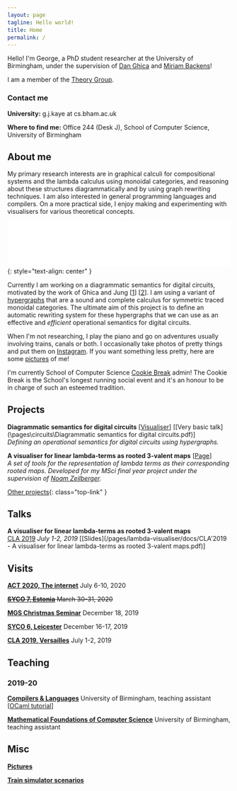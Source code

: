 ```yaml
---
layout: page
tagline: Hello world!
title: Home
permalink: /
---
```


Hello! I'm George, a PhD student researcher at the University of Birmingham, under the supervision of [Dan Ghica](https://www.cs.bham.ac.uk/~drg/) and [Miriam Backens](https://www.cs.bham.ac.uk/~backensm/)!

I am a member of the [Theory Group](https://www.cs.bham.ac.uk/research/groupings/theory/).

### Contact me

**University:** g.j.kaye at cs.bham.ac.uk

**Where to find me:** Office 244 (Desk J), School of Computer Science, University of Birmingham

## About me

My primary research interests are in graphical calculi for compositional systems and the lambda calculus using monoidal categories, and reasoning about these structures diagrammatically and by using graph rewriting techniques. I am also interested in general programming languages and compilers. On a more practical side, I enjoy making and experimenting with visualisers for various theoretical concepts.

![fadd.svg](images/circuit.svg)
{: style="text-align: center" }

Currently I am working on a diagrammatic semantics for digital circuits, motivated by the work of Ghica and Jung \[[1](https://doi.org/10.1109/FMCAD.2016.7886659)\] \[[2](https://doi.org/10.4230/LIPIcs.CSL.2017.24)\]. I am using a variant of [hypergraphs](https://en.wikipedia.org/wiki/Hypergraphs) that are a sound and complete calculus for symmetric traced monoidal categories. The ultimate aim of this project is to define an automatic rewriting system for these hypergraphs that we can use as an effective and *efficient* operational semantics for digital circuits.

When I'm not researching, I play the piano and go on adventures usually involving trains, canals or both. I occasionally take photos of pretty things and put them on [Instagram](https://www.instagram.com/georgejkaye/). If you want something less pretty, here are some [pictures](/pictures) of me!

I'm currently School of Computer Science [Cookie Break](https://www.cs.bham.ac.uk/internal/research_students/cookiebreaks/) admin! The Cookie Break is the School's longest running social event and it's an honour to be in charge of such an esteemed tradition.

## Projects

**Diagrammatic semantics for digital circuits** \[[Visualiser](\circuits\visualiser)\] \[[Very basic talk](\pages\circuits\Diagrammatic semantics for digital circuits.pdf)\]  
*Defining an operational semantics for digital circuits using hypergraphs.*

**A visualiser for linear lambda-terms as rooted 3-valent maps** \[[Page](\lambda-visualiser)\]  
*A set of tools for the representation of lambda terms as their corresponding rooted maps. Developed for my MSci final year project under the supervision of [Noam Zeilberger](http://noamz.org/).*

[Other projects](/projects){: class="top-link" }

## Talks

**A visualiser for linear lambda-terms as rooted 3-valent maps**  
[CLA 2019](http://cla.tcs.uj.edu.pl/history/2019/) *July 1-2, 2019* \[[Slides](/pages/lambda-visualiser/docs/CLA'2019 - A visualiser for linear lambda-terms as rooted 3-valent maps.pdf)\]

## Visits

[**ACT 2020, The internet**](https://act2020.mit.edu/) July 6-10, 2020

~~[**SYCO 7, Estonia**](http://events.cs.bham.ac.uk/syco/7/) March 30-31, 2020~~

[**MGS Christmas Seminar**](https://staffwww.dcs.shef.ac.uk/people/G.Struth/mgs_xmas19.html) December 18, 2019

[**SYCO 6, Leicester**](http://events.cs.bham.ac.uk/syco/6/) December 16-17, 2019

[**CLA 2019, Versailles**](http://cla.tcs.uj.edu.pl/history/2019/) July 1-2, 2019

## Teaching

### 2019-20

[**Compilers & Languages**](https://www.cs.bham.ac.uk/internal/modules/2019/06-02578/) University of Birmingham, teaching assistant \[[OCaml tutorial](/ocaml)\]

[**Mathematical Foundations of Computer Science**](https://www.cs.bham.ac.uk/internal/modules/2019/06-30181/) University of Birmingham, teaching assistant

## Misc

[**Pictures**](/pictures)

[**Train simulator scenarios**](/trains)

